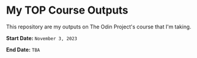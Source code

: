 # My TOP Course Outputs

This repository are my outputs on The Odin Project's course that I'm taking.

**Start Date:**
`November 3, 2023`

**End Date:**
`TBA`
